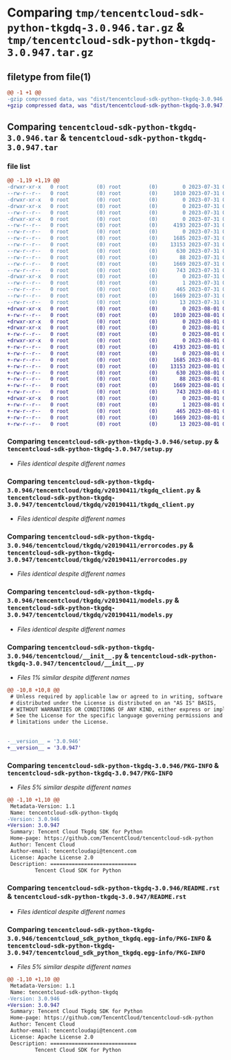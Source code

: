 # Comparing `tmp/tencentcloud-sdk-python-tkgdq-3.0.946.tar.gz` & `tmp/tencentcloud-sdk-python-tkgdq-3.0.947.tar.gz`

## filetype from file(1)

```diff
@@ -1 +1 @@
-gzip compressed data, was "dist/tencentcloud-sdk-python-tkgdq-3.0.946.tar", last modified: Mon Jul 31 00:38:22 2023, max compression
+gzip compressed data, was "dist/tencentcloud-sdk-python-tkgdq-3.0.947.tar", last modified: Tue Aug  1 00:58:40 2023, max compression
```

## Comparing `tencentcloud-sdk-python-tkgdq-3.0.946.tar` & `tencentcloud-sdk-python-tkgdq-3.0.947.tar`

### file list

```diff
@@ -1,19 +1,19 @@
-drwxr-xr-x   0 root         (0) root         (0)        0 2023-07-31 00:38:22.000000 tencentcloud-sdk-python-tkgdq-3.0.946/
--rw-r--r--   0 root         (0) root         (0)     1010 2023-07-31 00:38:22.000000 tencentcloud-sdk-python-tkgdq-3.0.946/setup.py
-drwxr-xr-x   0 root         (0) root         (0)        0 2023-07-31 00:38:22.000000 tencentcloud-sdk-python-tkgdq-3.0.946/tencentcloud/
-drwxr-xr-x   0 root         (0) root         (0)        0 2023-07-31 00:38:22.000000 tencentcloud-sdk-python-tkgdq-3.0.946/tencentcloud/tkgdq/
--rw-r--r--   0 root         (0) root         (0)        0 2023-07-31 00:38:22.000000 tencentcloud-sdk-python-tkgdq-3.0.946/tencentcloud/tkgdq/__init__.py
-drwxr-xr-x   0 root         (0) root         (0)        0 2023-07-31 00:38:22.000000 tencentcloud-sdk-python-tkgdq-3.0.946/tencentcloud/tkgdq/v20190411/
--rw-r--r--   0 root         (0) root         (0)     4193 2023-07-31 00:38:22.000000 tencentcloud-sdk-python-tkgdq-3.0.946/tencentcloud/tkgdq/v20190411/tkgdq_client.py
--rw-r--r--   0 root         (0) root         (0)        0 2023-07-31 00:38:22.000000 tencentcloud-sdk-python-tkgdq-3.0.946/tencentcloud/tkgdq/v20190411/__init__.py
--rw-r--r--   0 root         (0) root         (0)     1685 2023-07-31 00:38:22.000000 tencentcloud-sdk-python-tkgdq-3.0.946/tencentcloud/tkgdq/v20190411/errorcodes.py
--rw-r--r--   0 root         (0) root         (0)    13153 2023-07-31 00:38:22.000000 tencentcloud-sdk-python-tkgdq-3.0.946/tencentcloud/tkgdq/v20190411/models.py
--rw-r--r--   0 root         (0) root         (0)      630 2023-07-31 00:38:22.000000 tencentcloud-sdk-python-tkgdq-3.0.946/tencentcloud/__init__.py
--rw-r--r--   0 root         (0) root         (0)       88 2023-07-31 00:38:22.000000 tencentcloud-sdk-python-tkgdq-3.0.946/setup.cfg
--rw-r--r--   0 root         (0) root         (0)     1669 2023-07-31 00:38:22.000000 tencentcloud-sdk-python-tkgdq-3.0.946/PKG-INFO
--rw-r--r--   0 root         (0) root         (0)      743 2023-07-31 00:38:22.000000 tencentcloud-sdk-python-tkgdq-3.0.946/README.rst
-drwxr-xr-x   0 root         (0) root         (0)        0 2023-07-31 00:38:22.000000 tencentcloud-sdk-python-tkgdq-3.0.946/tencentcloud_sdk_python_tkgdq.egg-info/
--rw-r--r--   0 root         (0) root         (0)        1 2023-07-31 00:38:22.000000 tencentcloud-sdk-python-tkgdq-3.0.946/tencentcloud_sdk_python_tkgdq.egg-info/dependency_links.txt
--rw-r--r--   0 root         (0) root         (0)      465 2023-07-31 00:38:22.000000 tencentcloud-sdk-python-tkgdq-3.0.946/tencentcloud_sdk_python_tkgdq.egg-info/SOURCES.txt
--rw-r--r--   0 root         (0) root         (0)     1669 2023-07-31 00:38:22.000000 tencentcloud-sdk-python-tkgdq-3.0.946/tencentcloud_sdk_python_tkgdq.egg-info/PKG-INFO
--rw-r--r--   0 root         (0) root         (0)       13 2023-07-31 00:38:22.000000 tencentcloud-sdk-python-tkgdq-3.0.946/tencentcloud_sdk_python_tkgdq.egg-info/top_level.txt
+drwxr-xr-x   0 root         (0) root         (0)        0 2023-08-01 00:58:40.000000 tencentcloud-sdk-python-tkgdq-3.0.947/
+-rw-r--r--   0 root         (0) root         (0)     1010 2023-08-01 00:58:40.000000 tencentcloud-sdk-python-tkgdq-3.0.947/setup.py
+drwxr-xr-x   0 root         (0) root         (0)        0 2023-08-01 00:58:40.000000 tencentcloud-sdk-python-tkgdq-3.0.947/tencentcloud/
+drwxr-xr-x   0 root         (0) root         (0)        0 2023-08-01 00:58:40.000000 tencentcloud-sdk-python-tkgdq-3.0.947/tencentcloud/tkgdq/
+-rw-r--r--   0 root         (0) root         (0)        0 2023-08-01 00:58:40.000000 tencentcloud-sdk-python-tkgdq-3.0.947/tencentcloud/tkgdq/__init__.py
+drwxr-xr-x   0 root         (0) root         (0)        0 2023-08-01 00:58:40.000000 tencentcloud-sdk-python-tkgdq-3.0.947/tencentcloud/tkgdq/v20190411/
+-rw-r--r--   0 root         (0) root         (0)     4193 2023-08-01 00:58:40.000000 tencentcloud-sdk-python-tkgdq-3.0.947/tencentcloud/tkgdq/v20190411/tkgdq_client.py
+-rw-r--r--   0 root         (0) root         (0)        0 2023-08-01 00:58:40.000000 tencentcloud-sdk-python-tkgdq-3.0.947/tencentcloud/tkgdq/v20190411/__init__.py
+-rw-r--r--   0 root         (0) root         (0)     1685 2023-08-01 00:58:40.000000 tencentcloud-sdk-python-tkgdq-3.0.947/tencentcloud/tkgdq/v20190411/errorcodes.py
+-rw-r--r--   0 root         (0) root         (0)    13153 2023-08-01 00:58:40.000000 tencentcloud-sdk-python-tkgdq-3.0.947/tencentcloud/tkgdq/v20190411/models.py
+-rw-r--r--   0 root         (0) root         (0)      630 2023-08-01 00:58:40.000000 tencentcloud-sdk-python-tkgdq-3.0.947/tencentcloud/__init__.py
+-rw-r--r--   0 root         (0) root         (0)       88 2023-08-01 00:58:40.000000 tencentcloud-sdk-python-tkgdq-3.0.947/setup.cfg
+-rw-r--r--   0 root         (0) root         (0)     1669 2023-08-01 00:58:40.000000 tencentcloud-sdk-python-tkgdq-3.0.947/PKG-INFO
+-rw-r--r--   0 root         (0) root         (0)      743 2023-08-01 00:58:40.000000 tencentcloud-sdk-python-tkgdq-3.0.947/README.rst
+drwxr-xr-x   0 root         (0) root         (0)        0 2023-08-01 00:58:40.000000 tencentcloud-sdk-python-tkgdq-3.0.947/tencentcloud_sdk_python_tkgdq.egg-info/
+-rw-r--r--   0 root         (0) root         (0)        1 2023-08-01 00:58:40.000000 tencentcloud-sdk-python-tkgdq-3.0.947/tencentcloud_sdk_python_tkgdq.egg-info/dependency_links.txt
+-rw-r--r--   0 root         (0) root         (0)      465 2023-08-01 00:58:40.000000 tencentcloud-sdk-python-tkgdq-3.0.947/tencentcloud_sdk_python_tkgdq.egg-info/SOURCES.txt
+-rw-r--r--   0 root         (0) root         (0)     1669 2023-08-01 00:58:40.000000 tencentcloud-sdk-python-tkgdq-3.0.947/tencentcloud_sdk_python_tkgdq.egg-info/PKG-INFO
+-rw-r--r--   0 root         (0) root         (0)       13 2023-08-01 00:58:40.000000 tencentcloud-sdk-python-tkgdq-3.0.947/tencentcloud_sdk_python_tkgdq.egg-info/top_level.txt
```

### Comparing `tencentcloud-sdk-python-tkgdq-3.0.946/setup.py` & `tencentcloud-sdk-python-tkgdq-3.0.947/setup.py`

 * *Files identical despite different names*

### Comparing `tencentcloud-sdk-python-tkgdq-3.0.946/tencentcloud/tkgdq/v20190411/tkgdq_client.py` & `tencentcloud-sdk-python-tkgdq-3.0.947/tencentcloud/tkgdq/v20190411/tkgdq_client.py`

 * *Files identical despite different names*

### Comparing `tencentcloud-sdk-python-tkgdq-3.0.946/tencentcloud/tkgdq/v20190411/errorcodes.py` & `tencentcloud-sdk-python-tkgdq-3.0.947/tencentcloud/tkgdq/v20190411/errorcodes.py`

 * *Files identical despite different names*

### Comparing `tencentcloud-sdk-python-tkgdq-3.0.946/tencentcloud/tkgdq/v20190411/models.py` & `tencentcloud-sdk-python-tkgdq-3.0.947/tencentcloud/tkgdq/v20190411/models.py`

 * *Files identical despite different names*

### Comparing `tencentcloud-sdk-python-tkgdq-3.0.946/tencentcloud/__init__.py` & `tencentcloud-sdk-python-tkgdq-3.0.947/tencentcloud/__init__.py`

 * *Files 1% similar despite different names*

```diff
@@ -10,8 +10,8 @@
 # Unless required by applicable law or agreed to in writing, software
 # distributed under the License is distributed on an "AS IS" BASIS,
 # WITHOUT WARRANTIES OR CONDITIONS OF ANY KIND, either express or implied.
 # See the License for the specific language governing permissions and
 # limitations under the License.
 
 
-__version__ = '3.0.946'
+__version__ = '3.0.947'
```

### Comparing `tencentcloud-sdk-python-tkgdq-3.0.946/PKG-INFO` & `tencentcloud-sdk-python-tkgdq-3.0.947/PKG-INFO`

 * *Files 5% similar despite different names*

```diff
@@ -1,10 +1,10 @@
 Metadata-Version: 1.1
 Name: tencentcloud-sdk-python-tkgdq
-Version: 3.0.946
+Version: 3.0.947
 Summary: Tencent Cloud Tkgdq SDK for Python
 Home-page: https://github.com/TencentCloud/tencentcloud-sdk-python
 Author: Tencent Cloud
 Author-email: tencentcloudapi@tencent.com
 License: Apache License 2.0
 Description: ============================
         Tencent Cloud SDK for Python
```

### Comparing `tencentcloud-sdk-python-tkgdq-3.0.946/README.rst` & `tencentcloud-sdk-python-tkgdq-3.0.947/README.rst`

 * *Files identical despite different names*

### Comparing `tencentcloud-sdk-python-tkgdq-3.0.946/tencentcloud_sdk_python_tkgdq.egg-info/PKG-INFO` & `tencentcloud-sdk-python-tkgdq-3.0.947/tencentcloud_sdk_python_tkgdq.egg-info/PKG-INFO`

 * *Files 5% similar despite different names*

```diff
@@ -1,10 +1,10 @@
 Metadata-Version: 1.1
 Name: tencentcloud-sdk-python-tkgdq
-Version: 3.0.946
+Version: 3.0.947
 Summary: Tencent Cloud Tkgdq SDK for Python
 Home-page: https://github.com/TencentCloud/tencentcloud-sdk-python
 Author: Tencent Cloud
 Author-email: tencentcloudapi@tencent.com
 License: Apache License 2.0
 Description: ============================
         Tencent Cloud SDK for Python
```

